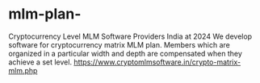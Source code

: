 # mlm-plan-
Cryptocurrency Level MLM Software Providers India at 2024
We develop software for cryptocurrency matrix MLM plan. Members which are organized in a particular width and depth are compensated when they achieve a set level.
https://www.cryptomlmsoftware.in/crypto-matrix-mlm.php
